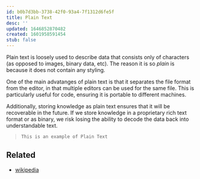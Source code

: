 ```yaml
---
id: b0b7d3bb-3738-42f0-93a4-7f1312d6fe5f
title: Plain Text
desc: ''
updated: 1646852870482
created: 1601958591454
stub: false
---
```

Plain text is loosely used to describe data that consists only of characters (as opposed to images, binary data, etc). The reason it is so *plain* is because it does not contain any styling. 

One of the main advatanges of plain text is that it separates the file format from the editor, in that multiple editors can be used for the same file. This is particularly useful for code, ensuring it is portable to different machines.

Additionally, storing knowledge as plain text ensures that it will be recoverable in the future. If we store knowledge in a proprietary rich text format or as binary, we risk losing the ability to decode the data back into understandable text.

> `This is an example of Plain Text`  

## Related

- [wikipedia](https://en.wikipedia.org/wiki/Plain_text)

